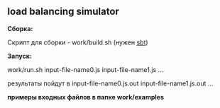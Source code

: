 load balancing simulator
---------------

**Сборка:**

Скрипт для сборки - work/build.sh (нужен [sbt])

**Запуск:**

work/run.sh input-file-name0.js input-file-name1.js ...

результаты пойдут в input-file-name0.js.out input-file-name1.js.out ...

**примеры входных файлов в папке work/examples**

[sbt]:http://www.scala-sbt.org/
